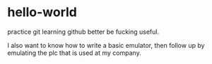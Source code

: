 # hello-world
practice git
learning github better be fucking useful. 

I also want to know how to write a basic emulator, then follow up by emulating the plc that is used at my company. 
